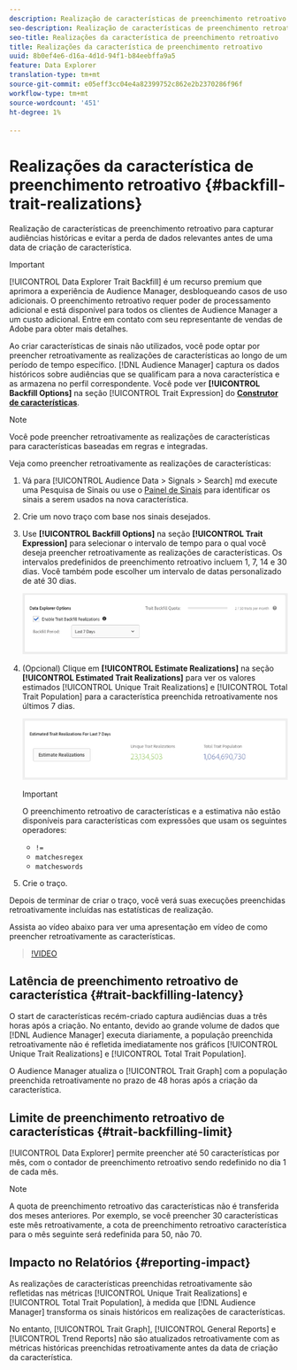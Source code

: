 ```yaml
---
description: Realização de características de preenchimento retroativo para capturar audiências históricas e evitar a perda de dados relevantes antes de uma data de criação de característica.
seo-description: Realização de características de preenchimento retroativo para capturar audiências históricas e evitar a perda de dados relevantes antes de uma data de criação de característica.
seo-title: Realizações da característica de preenchimento retroativo
title: Realizações da característica de preenchimento retroativo
uuid: 8b0ef4e6-d16a-4d1d-94f1-b84eebffa9a5
feature: Data Explorer
translation-type: tm+mt
source-git-commit: e05eff3cc04e4a82399752c862e2b2370286f96f
workflow-type: tm+mt
source-wordcount: '451'
ht-degree: 1%

---
```



# Realizações da característica de preenchimento retroativo {#backfill-trait-realizations}

Realização de características de preenchimento retroativo para capturar audiências históricas e evitar a perda de dados relevantes antes de uma data de criação de característica.

>[!IMPORTANT]
>
>[!UICONTROL Data Explorer Trait Backfill] é um recurso premium que aprimora a experiência de Audience Manager, desbloqueando casos de uso adicionais. O preenchimento retroativo requer poder de processamento adicional e está disponível para todos os clientes de Audience Manager a um custo adicional. Entre em contato com seu representante de vendas de Adobe para obter mais detalhes.

Ao criar características de sinais não utilizados, você pode optar por preencher retroativamente as realizações de características ao longo de um período de tempo específico. [!DNL Audience Manager] captura os dados históricos sobre audiências que se qualificam para a nova característica e as armazena no perfil correspondente. Você pode ver **[!UICONTROL Backfill Options]** na seção [!UICONTROL Trait Expression] do **[Construtor de características](../../features/traits/about-trait-builder.md)**.

>[!NOTE]
>
>Você pode preencher retroativamente as realizações de características para características baseadas em regras e integradas.

Veja como preencher retroativamente as realizações de características:

1. Vá para [!UICONTROL Audience Data > Signals > Search] md execute uma Pesquisa de Sinais ou use o [Painel de Sinais](../../features/data-explorer/data-explorer-signals-dashboard.md) para identificar os sinais a serem usados na nova característica.
1. Crie um novo traço com base nos sinais desejados.
1. Use **[!UICONTROL Backfill Options]** na seção **[!UICONTROL Trait Expression]** para selecionar o intervalo de tempo para o qual você deseja preencher retroativamente as realizações de características. Os intervalos predefinidos de preenchimento retroativo incluem 1, 7, 14 e 30 dias. Você também pode escolher um intervalo de datas personalizado de até 30 dias.

   ![trait-backfill](assets/signals-trait-backfill.png)

1. (Opcional) Clique em **[!UICONTROL Estimate Realizations]** na seção **[!UICONTROL Estimated Trait Realizations]** para ver os valores estimados [!UICONTROL Unique Trait Realizations] e [!UICONTROL Total Trait Population] para a característica preenchida retroativamente nos últimos 7 dias.

   ![estimativas-características](assets/estimate-trait-realizations.png)

   >[!IMPORTANT]
   >
   >O preenchimento retroativo de características e a estimativa não estão disponíveis para características com expressões que usam os seguintes operadores:
   >    * `!=`
   >    * `matchesregex`
   >    * `matcheswords`

1. Crie o traço.

Depois de terminar de criar o traço, você verá suas execuções preenchidas retroativamente incluídas nas estatísticas de realização.

Assista ao vídeo abaixo para ver uma apresentação em vídeo de como preencher retroativamente as características.

>[!VIDEO](https://video.tv.adobe.com/v/25169/)

## Latência de preenchimento retroativo de característica {#trait-backfilling-latency}

O start de características recém-criado captura audiências duas a três horas após a criação. No entanto, devido ao grande volume de dados que [!DNL Audience Manager] executa diariamente, a população preenchida retroativamente não é refletida imediatamente nos gráficos [!UICONTROL Unique Trait Realizations] e [!UICONTROL Total Trait Population].

O Audience Manager atualiza o [!UICONTROL Trait Graph] com a população preenchida retroativamente no prazo de 48 horas após a criação da característica.

## Limite de preenchimento retroativo de características {#trait-backfilling-limit}

[!UICONTROL Data Explorer] permite preencher até 50 características por mês, com o contador de preenchimento retroativo sendo redefinido no dia 1 de cada mês.

>[!NOTE]
>
>A quota de preenchimento retroativo das características não é transferida dos meses anteriores. Por exemplo, se você preencher 30 características este mês retroativamente, a cota de preenchimento retroativo característica para o mês seguinte será redefinida para 50, não 70.

## Impacto no Relatórios {#reporting-impact}

As realizações de características preenchidas retroativamente são refletidas nas métricas [!UICONTROL Unique Trait Realizations] e [!UICONTROL Total Trait Population], à medida que [!DNL Audience Manager] transforma os sinais históricos em realizações de características.

No entanto, [!UICONTROL Trait Graph], [!UICONTROL General Reports] e [!UICONTROL Trend Reports] não são atualizados retroativamente com as métricas históricas preenchidas retroativamente antes da data de criação da característica.